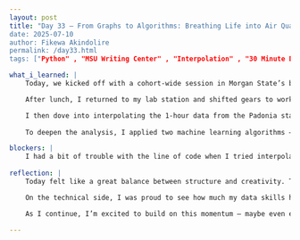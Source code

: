 ```yaml
---
layout: post
title: "Day 33 – From Graphs to Algorithms: Breathing Life into Air Quality Data
date: 2025-07-10
author: Fikewa Akindolire
permalink: /day33.html
tags: ["Python" , "MSU Writing Center" , "Interpolation" , "30 Minute Data" , "John Hopkins" , "Deep Learning" , "Neural Networks"]

what_i_learned: |
    Today, we kicked off with a cohort-wide session in Morgan State’s business auditorium where we received an insightful lecture from the university’s Writing Center. Since we’re all currently drafting our final research papers, the session focused on how to effectively organize our thoughts, build strong arguments, and get the ball rolling on a high-quality academic report. It was a helpful reminder that technical work needs strong communication to have an impact.

    After lunch, I returned to my lab station and shifted gears to work on visualizing our dataset. I created eight separate graphs — four showing the relationship between AOD and time, and four showing PM2.5 and time — one pair for each year from 2019 to 2022. This allowed me to better understand the yearly trends in aerosol optical depth and particulate pollution.

    I then dove into interpolating the 1-hour data from the Padonia station to produce 30-minute intervals using a linear interpolation method. The output was exciting — smoother time resolution with accurate trend retention. I followed up by visualizing the interpolated data using both scatter plots and line graphs, which helped confirm the interpolation was successful.
    
    To deepen the analysis, I applied two machine learning algorithms — linear regression and decision tree regression — to model and better understand the behavior of PM2.5 across time. These methods offered a predictive layer to the dataset and helped set the foundation for more advanced analytics later.

blockers: |
    I had a bit of trouble with the line of code when I tried interpolating the 1 hour air quality data of Padonia. 
  
reflection: |
    Today felt like a great balance between structure and creativity. The Writing Center session was a grounding reminder of how essential it is to tell a clear and compelling story — especially when working with technical content. It gave me a fresh lens to approach the writing side of my final paper.

    On the technical side, I was proud to see how much my data skills have evolved. Interpolating time-series data and applying regression models used to feel intimidating, but today it felt like second nature. Creating those eight time-series graphs gave me a more intuitive understanding of air quality trends year over year. It’s rewarding to see both the code and the visuals come together to support real insights.

    As I continue, I’m excited to build on this momentum — maybe even experiment with more AI models or incorporate additional satellite stations. Today reaffirmed that each layer of analysis adds depth to the research, and that’s what makes this work meaningful.
  
---
```

